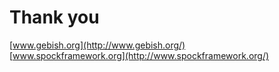 
# Thank you

[www.gebish.org](http://www.gebish.org/)<br />
[www.spockframework.org](http://www.spockframework.org/)